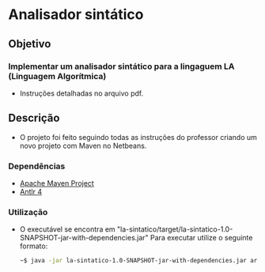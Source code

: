 #   Analisador sintático

##  Objetivo

### Implementar um analisador sintático para a lingaguem LA (Linguagem Algorítmica) 

-   Instruções detalhadas no arquivo pdf.

##  Descrição 

-   O projeto foi feito seguindo todas as instruções do professor criando um novo projeto com Maven no Netbeans.

### Dependências

-   [Apache Maven Project](https://maven.apache.org)
-   [Antlr 4](https://www.antlr.org)

### Utilização

-   O executável se encontra em "la-sintatico/target/la-sintatico-1.0-SNAPSHOT-jar-with-dependencies.jar"
    Para executar utilize o seguinte formato:
    ```bash
    ~$ java -jar la-sintatico-1.0-SNAPSHOT-jar-with-dependencies.jar arquivoEntrada.txt arquivoSaida.txt
    ```
